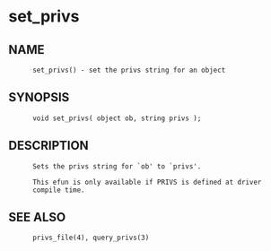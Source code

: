 # set_privs
## NAME
          set_privs() - set the privs string for an object

## SYNOPSIS
          void set_privs( object ob, string privs );

## DESCRIPTION
          Sets the privs string for `ob' to `privs'.

          This efun is only available if PRIVS is defined at driver
          compile time.

## SEE ALSO
          privs_file(4), query_privs(3)
